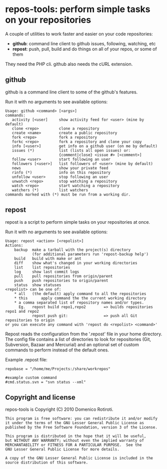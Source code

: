 repos-tools: perform simple tasks on your repositories
======================================================

A couple of utilities to work faster and easier on your code repositories:

* __github__: command line client to github issues, following, watching, etc
* __repost__: push, pull, build and do things on all of your repos, or some of them

They need the PHP cli. github also needs the cURL extension.

github
------

github is a command line client to some of the github's features.

Run it with no arguments to see available options:

    Usage: github <command> [<args>]
    commands:
       activity [<user]     show activity feed for <user> (mine by default)
       clone <repo>         clone a repository
       create <name>        create a public repository
       fork <repo>          fork a repository
       forkc <repo>         fork a repository and clone your copy
       info [<user>]        get info on a github user (on me by default)
       issues (*)           list (lists all open issues) or:
                            {comment|close} <issue #> [<comment>]
       follow <user>        start following an user
       followers [<user>]   list followers of <user> (mine by default)
       news                 show your private feed
       rinfo (*)            info on this repository
       unfollow <user>      stop following an user
       unwatch <repo>       stop watching a repository
       watch <repo>         start watching a repository
       watchers (*)         list watchers
    commands marked with (*) must be run from a working dir.


repost
------

repost is a script to perform simple tasks on your repositories at once.

Run it with no arguments to see available options:

    Usage: repost <action> [<repolist>]
    Actions:
        backup  make a tarball with the project(s) directory
                (for additional parameters run 'repost-backup help')
        build   build with make or ant
        diff    show what's changed in your working directories
        list    list repositories
        log     show last commit logs
        pull    pull repositories from origin/parent
        push    push repositories to origin/parent
        status  show statuses
    <repolist> can be one of:
        * all   (the default) apply command to all the repositories
        * this      apply command the the current working directory
        * a comma separated list of repository names and/or types.
          Eg.   repost build repo1,repo2        => builds repositories repo1 and repo2
                repost push git:                => push all Git repositories to origin
    or you can execute any command with 'repost do <repolist> <command>'

Repost reads the configuration from the '.repost' file in your home directory.
The config file contains a list of directories to look for repositories
(Git, Subversion, Bazaar and Mercurial) and an optional set of custom commands
to perform instead of the default ones.

Example .repost file:

    repobase = "/home/me/Projects:/share/workrepos"
    
    #example custom command
    #cmd.status.svn = "svn status --xml"



Copyright and license
---------------------

repos-tools is Copyright (C) 2010 Domenico Rotiroti.

    This program is free software: you can redistribute it and/or modify
    it under the terms of the GNU Lesser General Public License as
    published by the Free Software Foundation, version 3 of the License.

    This program is distributed in the hope that it will be useful,
    but WITHOUT ANY WARRANTY; without even the implied warranty of
    MERCHANTABILITY or FITNESS FOR A PARTICULAR PURPOSE.  See the
    GNU Lesser General Public License for more details.

    A copy of the GNU Lesser General Public License is included in the
    source distribution of this software.
